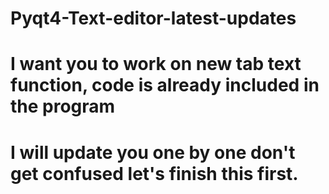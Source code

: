 # Pyqt4-Text-editor-latest-updates
# I want you to work on new tab text function, code is already included in the program
# I will update you one by one don't get confused let's finish this first.

